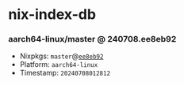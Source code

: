 # nix-index-db
### aarch64-linux/master @ 240708.ee8eb92
- Nixpkgs: `master`@[`ee8eb92`](https://github.com/NixOS/nixpkgs/commit/ee8eb92f6be813b1ade668391cebd6e0123c058c)
- Platform: `aarch64-linux`
- Timestamp: `20240708012812`
